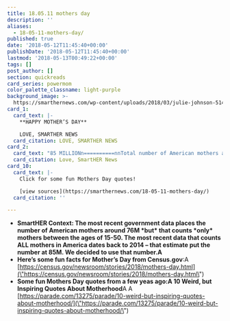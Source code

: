 ```yaml
---
title: 18.05.11 mothers day
description: ''
aliases:
  - 18-05-11-mothers-day/
published: true
date: '2018-05-12T11:45:40+00:00'
publishDate: '2018-05-12T11:45:40+00:00'
lastmod: '2018-05-13T00:49:22+00:00'
tags: []
post_author: []
section: quickreads
card_series: powermom
color_palette_classname: light-purple
background_image: >-
  https://smarthernews.com/wp-content/uploads/2018/03/julie-johnson-514058-unsplash-scaled.jpg
card_1:
  card_text: |-
    **HAPPY MOTHER’S DAY**

    LOVE, SMARTHER NEWS
  card_citation: LOVE, SMARTHER NEWS
card_2:
  card_text: "85 MILLIONn==========nnTotal number of American mothers as of last count.n--------------------------------------------------nn> **ax1CBeing a mom has made me so tired. And so happy.ax1D**n> n> Tina FeynnLove, SmartHER News"
  card_citation: Love, SmartHER News
card_10:
  card_text: |-
    Click for some fun Mothers Day quotes!

    [view sources](https://smarthernews.com/18-05-11-mothers-day/)
  card_citation: ''

---
```

*   **SmartHER Context: The most recent government data places the number of American mothers around 76M \*but\* that counts \*only\* mothers between the ages of 15-50. The most recent data that counts ALL mothers in America dates back to 2014 – that estimate put the number at 85M. We decided to use that number.A**
*   **Here’s some fun facts for Mother’s Day from Census.gov**:A [https://census.gov/newsroom/stories/2018/mothers-day.html](\"https://census.gov/newsroom/stories/2018/mothers-day.html\")
*   **Some fun Mothers Day quotes from a few yeas ago:A 10 Weird, but Inspiring Quotes About Motherhood**A A [https://parade.com/13275/parade/10-weird-but-inspiring-quotes-about-motherhood/](\"https://parade.com/13275/parade/10-weird-but-inspiring-quotes-about-motherhood/\")
